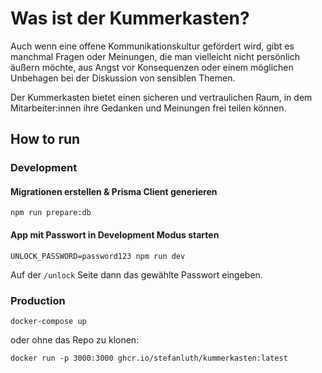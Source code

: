 # Was ist der Kummerkasten?

Auch wenn eine offene Kommunikationskultur gefördert wird,
gibt es manchmal Fragen oder Meinungen,
die man vielleicht nicht persönlich äußern möchte,
aus Angst vor Konsequenzen oder einem möglichen Unbehagen bei der Diskussion von sensiblen Themen.

Der Kummerkasten bietet einen sicheren und vertraulichen Raum,
in dem Mitarbeiter:innen ihre Gedanken und Meinungen frei teilen können.

## How to run

### Development

#### Migrationen erstellen & Prisma Client generieren

```shell
npm run prepare:db
```

#### App mit Passwort in Development Modus starten

```shell
UNLOCK_PASSWORD=password123 npm run dev
```

Auf der `/unlock` Seite dann das gewählte Passwort eingeben.

### Production

```shell
docker-compose up
```

oder ohne das Repo zu klonen:

```shell
docker run -p 3000:3000 ghcr.io/stefanluth/kummerkasten:latest
```
